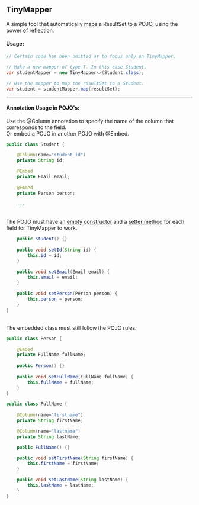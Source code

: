 ## TinyMapper

A simple tool that automatically maps a ResultSet to a POJO, using the power of reflection.


#### Usage:
```java
// Certain code has been omitted as to focus only on TinyMapper.

// Make a new mapper of type T. In this case Student.
var studentMapper = new TinyMapper<>(Student.class);

// Use the mapper to map the resultSet to a Student.
var student = studentMapper.map(resultSet);
```

<hr>

#### Annotation Usage in POJO's:

Use the @Column annotation to specify the name of the column that corresponds to the field. \
Or embed a POJO in another POJO with @Embed.
```java
public class Student {

    @Column(name="student_id")
    private String id;

    @Embed
    private Email email;
    
    @Embed
    private Person person;
    
    ...
```

\
The POJO must have an <ins>empty constructor</ins> and a <ins>setter method</ins> for each field for TinyMapper to work.
```java
    public Student() {}
    
    public void setId(String id) {
        this.id = id;
    }

    public void setEmail(Email email) {
        this.email = email;
    }
    
    public void setPerson(Person person) {
        this.person = person;
    }
}
```

\
The embedded class must still follow the POJO rules.
```java
public class Person {

    @Embed
    private FullName fullName;
    
    public Person() {}
    
    public void setFullName(FullName fullName) {
        this.fullName = fullName;
    }
}
```

```java
public class FullName {
    
    @Column(name="firstname")
    private String firstName;

    @Column(name="lastname")
    private String lastName;

    public FullName() {}

    public void setFirstName(String firstName) {
        this.firstName = firstName;
    }

    public void setLastName(String lastName) {
        this.lastName = lastName;
    }
}
```
